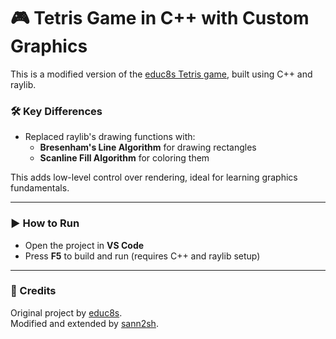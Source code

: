 # 🎮 Tetris Game in C++ with Custom Graphics

This is a modified version of the [educ8s Tetris game](https://github.com/educ8s/Cpp-Tetris-Game-with-raylib), built using C++ and raylib.

### 🛠️ Key Differences
- Replaced raylib's drawing functions with:
  - **Bresenham's Line Algorithm** for drawing rectangles
  - **Scanline Fill Algorithm** for coloring them

This adds low-level control over rendering, ideal for learning graphics fundamentals.

---

### ▶️ How to Run
- Open the project in **VS Code**
- Press **F5** to build and run (requires C++ and raylib setup)

---

### 🙏 Credits
Original project by [educ8s](https://github.com/educ8s).  
Modified and extended by [sann2sh](https://github.com/sann2sh).